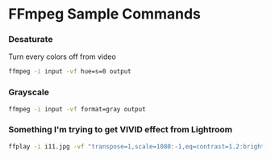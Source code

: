 # FFmpeg Sample Commands

### Desaturate
Turn every colors off from video
```bash
ffmpeg -i input -vf hue=s=0 output
```

### Grayscale
```bash
ffmpeg -i input -vf format=gray output
```

### Something I'm trying to get VIVID effect from Lightroom
```bash
ffplay -i i11.jpg -vf "transpose=1,scale=1080:-1,eq=contrast=1.2:brightness=0:saturation=1.11,vibrance=+0.40"^C
```